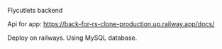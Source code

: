 Flycutlets backend

Api for app: https://back-for-rs-clone-production.up.railway.app/docs/

Deploy on railways.
Using MySQL database.
